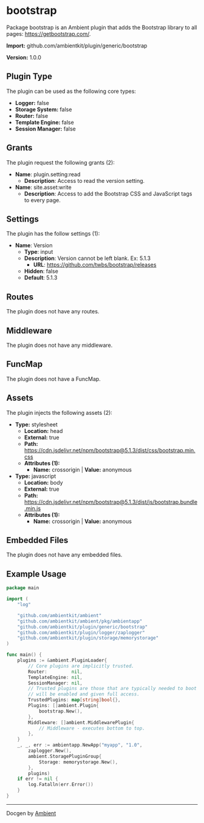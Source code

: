 # bootstrap

Package bootstrap is an Ambient plugin that adds the Bootstrap library to all pages: https://getbootstrap.com/.

**Import:** github.com/ambientkit/plugin/generic/bootstrap

**Version:** 1.0.0

## Plugin Type

The plugin can be used as the following core types:

- **Logger:** false
- **Storage System:** false
- **Router:** false
- **Template Engine:** false
- **Session Manager:** false

## Grants

The plugin request the following grants (2):

- **Name**: plugin.setting:read
  - **Description**: Access to read the version setting.
- **Name**: site.asset:write
  - **Description**: Access to add the Bootstrap CSS and JavaScript tags to every page.

## Settings

The plugin has the follow settings (1):

- **Name**: Version
  - **Type**: input
  - **Description**: Version cannot be left blank. Ex: 5.1.3
    - **URL**: https://github.com/twbs/bootstrap/releases
  - **Hidden**: false
  - **Default**: 5.1.3

## Routes

The plugin does not have any routes.

## Middleware

The plugin does not have any middleware.

## FuncMap

The plugin does not have a FuncMap.

## Assets

The plugin injects the following assets (2):

  - **Type:** stylesheet
    - **Location:** head
    - **External:** true
    - **Path:** https://cdn.jsdelivr.net/npm/bootstrap@5.1.3/dist/css/bootstrap.min.css
    - **Attributes (1):** 
      - **Name:** crossorigin | **Value:** anonymous
  - **Type:** javascript
    - **Location:** body
    - **External:** true
    - **Path:** https://cdn.jsdelivr.net/npm/bootstrap@5.1.3/dist/js/bootstrap.bundle.min.js
    - **Attributes (1):** 
      - **Name:** crossorigin | **Value:** anonymous

## Embedded Files

The plugin does not have any embedded files.

## Example Usage

```go
package main

import (
	"log"

	"github.com/ambientkit/ambient"
	"github.com/ambientkit/ambient/pkg/ambientapp"
	"github.com/ambientkit/plugin/generic/bootstrap"
	"github.com/ambientkit/plugin/logger/zaplogger"
	"github.com/ambientkit/plugin/storage/memorystorage"
)

func main() {
	plugins := &ambient.PluginLoader{
		// Core plugins are implicitly trusted.
		Router:         nil,
		TemplateEngine: nil,
		SessionManager: nil,
		// Trusted plugins are those that are typically needed to boot so they
		// will be enabled and given full access.
		TrustedPlugins: map[string]bool{},
		Plugins: []ambient.Plugin{
			bootstrap.New(),
		},
		Middleware: []ambient.MiddlewarePlugin{
			// Middleware - executes bottom to top.
		},
	}
	_, _, err := ambientapp.NewApp("myapp", "1.0",
		zaplogger.New(),
		ambient.StoragePluginGroup{
			Storage: memorystorage.New(),
		},
		plugins)
	if err != nil {
		log.Fatalln(err.Error())
	}
}
```

---

Docgen by [Ambient](https://ambientkit.github.io)